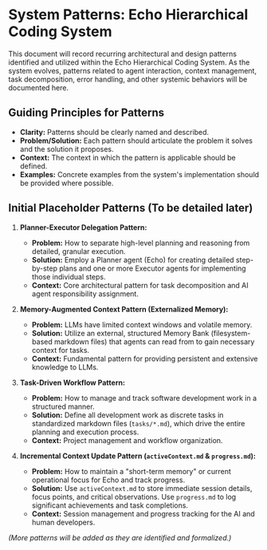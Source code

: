 # System Patterns: Echo Hierarchical Coding System

This document will record recurring architectural and design patterns identified and utilized within the Echo Hierarchical Coding System. As the system evolves, patterns related to agent interaction, context management, task decomposition, error handling, and other systemic behaviors will be documented here.

## Guiding Principles for Patterns

-   **Clarity:** Patterns should be clearly named and described.
-   **Problem/Solution:** Each pattern should articulate the problem it solves and the solution it proposes.
-   **Context:** The context in which the pattern is applicable should be defined.
-   **Examples:** Concrete examples from the system's implementation should be provided where possible.

## Initial Placeholder Patterns (To be detailed later)

1.  **Planner-Executor Delegation Pattern:**
    *   **Problem:** How to separate high-level planning and reasoning from detailed, granular execution.
    *   **Solution:** Employ a Planner agent (Echo) for creating detailed step-by-step plans and one or more Executor agents for implementing those individual steps.
    *   **Context:** Core architectural pattern for task decomposition and AI agent responsibility assignment.

2.  **Memory-Augmented Context Pattern (Externalized Memory):**
    *   **Problem:** LLMs have limited context windows and volatile memory.
    *   **Solution:** Utilize an external, structured Memory Bank (filesystem-based markdown files) that agents can read from to gain necessary context for tasks.
    *   **Context:** Fundamental pattern for providing persistent and extensive knowledge to LLMs.

3.  **Task-Driven Workflow Pattern:**
    *   **Problem:** How to manage and track software development work in a structured manner.
    *   **Solution:** Define all development work as discrete tasks in standardized markdown files (`tasks/*.md`), which drive the entire planning and execution process.
    *   **Context:** Project management and workflow organization.

4.  **Incremental Context Update Pattern (`activeContext.md` & `progress.md`):**
    *   **Problem:** How to maintain a "short-term memory" or current operational focus for Echo and track progress.
    *   **Solution:** Use `activeContext.md` to store immediate session details, focus points, and critical observations. Use `progress.md` to log significant achievements and task completions.
    *   **Context:** Session management and progress tracking for the AI and human developers.

*(More patterns will be added as they are identified and formalized.)*